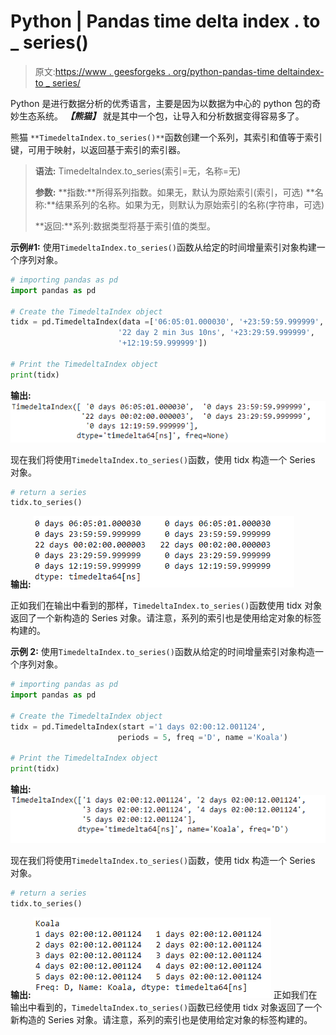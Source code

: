# Python | Pandas time delta index . to _ series()

> 原文:[https://www . geesforgeks . org/python-pandas-time deltaindex-to _ series/](https://www.geeksforgeeks.org/python-pandas-timedeltaindex-to_series/)

Python 是进行数据分析的优秀语言，主要是因为以数据为中心的 python 包的奇妙生态系统。 ***【熊猫】*** 就是其中一个包，让导入和分析数据变得容易多了。

熊猫 `**TimedeltaIndex.to_series()**`函数创建一个系列，其索引和值等于索引键，可用于映射，以返回基于索引的索引器。

> **语法:** TimedeltaIndex.to_series(索引=无，名称=无)
> 
> **参数:**
> **指数:**所得系列指数。如果无，默认为原始索引(索引，可选)
> **名称:**结果系列的名称。如果为无，则默认为原始索引的名称(字符串，可选)
> 
> **返回:**系列:数据类型将基于索引值的类型。

**示例#1:** 使用`TimedeltaIndex.to_series()`函数从给定的时间增量索引对象构建一个序列对象。

```py
# importing pandas as pd
import pandas as pd

# Create the TimedeltaIndex object
tidx = pd.TimedeltaIndex(data =['06:05:01.000030', '+23:59:59.999999',
                        '22 day 2 min 3us 10ns', '+23:29:59.999999',
                        '+12:19:59.999999'])

# Print the TimedeltaIndex object
print(tidx)
```

**输出:**
![](img/708240dfe9aedf867ac5c12c98b02393.png)

现在我们将使用`TimedeltaIndex.to_series()`函数，使用 tidx 构造一个 Series 对象。

```py
# return a series
tidx.to_series()
```

**输出:**
![](img/816d97fda172cec4e659c339bb9c39f8.png)

正如我们在输出中看到的那样，`TimedeltaIndex.to_series()`函数使用 tidx 对象返回了一个新构造的 Series 对象。请注意，系列的索引也是使用给定对象的标签构建的。

**示例 2:** 使用`TimedeltaIndex.to_series()`函数从给定的时间增量索引对象构造一个序列对象。

```py
# importing pandas as pd
import pandas as pd

# Create the TimedeltaIndex object
tidx = pd.TimedeltaIndex(start ='1 days 02:00:12.001124',
                        periods = 5, freq ='D', name ='Koala')

# Print the TimedeltaIndex object
print(tidx)
```

**输出:**
![](img/4b1498214e3c6e8c3ca75b1dc780223c.png)

现在我们将使用`TimedeltaIndex.to_series()`函数，使用 tidx 构造一个 Series 对象。

```py
# return a series
tidx.to_series()
```

**输出:**
![](img/0649a66986f4e9db5d0039137fc22a3a.png)
正如我们在输出中看到的，`TimedeltaIndex.to_series()`函数已经使用 tidx 对象返回了一个新构造的 Series 对象。请注意，系列的索引也是使用给定对象的标签构建的。